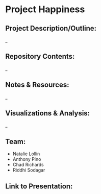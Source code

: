 # Project Happiness

## Project Description/Outline:

_

## Repository Contents:

_

## Notes & Resources:

_

## Visualizations & Analysis:

_

## Team: 
- Natalie Lollin
- Anthony Pino
- Chad Richards
- Riddhi Sodagar

## Link to Presentation:
